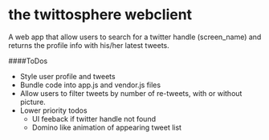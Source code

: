 # the twittosphere webclient

A web app that allow users to search for a twitter handle (screen_name) and returns the profile info with his/her latest tweets.

####ToDos
* Style user profile and tweets
* Bundle code into app.js and vendor.js files
* Allow users to filter tweets by number of re-tweets, with or without picture.
* Lower priority todos
  * UI feeback if twitter handle not found
  * Domino like animation of appearing tweet list
